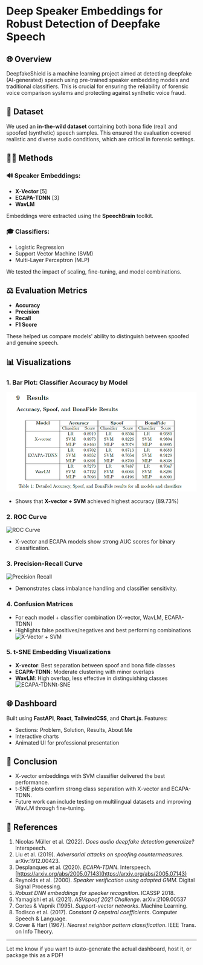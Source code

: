 # Deep Speaker Embeddings for Robust Detection of Deepfake Speech

## 🌐 Overview

DeepfakeShield is a machine learning project aimed at detecting deepfake (AI-generated) speech using pre-trained speaker embedding models and traditional classifiers. This is crucial for ensuring the reliability of forensic voice comparison systems and protecting against synthetic voice fraud.

## 📁 Dataset

We used an **in-the-wild dataset** containing both bona fide (real) and spoofed (synthetic) speech samples. This ensured the evaluation covered realistic and diverse audio conditions, which are critical in forensic settings.

## 🧑‍💻 Methods

### 🔊 Speaker Embeddings:

* **X-Vector** \[5]
* **ECAPA-TDNN** \[3]
* **WavLM**

Embeddings were extracted using the **SpeechBrain** toolkit.

### 🎓 Classifiers:

* Logistic Regression
* Support Vector Machine (SVM)
* Multi-Layer Perceptron (MLP)

We tested the impact of scaling, fine-tuning, and model combinations.

## ⚖️ Evaluation Metrics

* **Accuracy**
* **Precision**
* **Recall**
* **F1 Score**

These helped us compare models' ability to distinguish between spoofed and genuine speech.

## 📊 Visualizations

### 1. Bar Plot: Classifier Accuracy by Model

![Classifier Accuracy](./images/results_table.png)

* Shows that **X-vector + SVM** achieved highest accuracy (89.73%)

### 2. ROC Curve

![ROC Curve](./images/roc_curve_pretrained_all)

* X-vector and ECAPA models show strong AUC scores for binary classification.

### 3. Precision-Recall Curve

![Precision Recall](./images/pr_curve_pretrained_all)

* Demonstrates class imbalance handling and classifier sensitivity.

### 4. Confusion Matrices

* For each model + classifier combination (X-vector, WavLM, ECAPA-TDNN)
* Highlights false positives/negatives and best performing combinations
![X-Vector + SVM](./images/pr_curve_pretrained_all)

### 5. t-SNE Embedding Visualizations

* **X-vector**: Best separation between spoof and bona fide classes
* **ECAPA-TDNN**: Moderate clustering with minor overlaps
* **WavLM**: High overlap, less effective in distinguishing classes
![ECAPA-TDNNt-SNE](./images/ECAPA-TDNN_pretrained_t-SNE_2class)

## 🌐 Dashboard

Built using **FastAPI**, **React**, **TailwindCSS**, and **Chart.js**. Features:

* Sections: Problem, Solution, Results, About Me
* Interactive charts
* Animated UI for professional presentation

## 🚀 Conclusion

* X-vector embeddings with SVM classifier delivered the best performance.
* t-SNE plots confirm strong class separation with X-vector and ECAPA-TDNN.
* Future work can include testing on multilingual datasets and improving WavLM through fine-tuning.

## 📄 References

1. Nicolas Müller et al. (2022). *Does audio deepfake detection generalize?* Interspeech.
2. Liu et al. (2019). *Adversarial attacks on spoofing countermeasures*. arXiv:1912.00423.
3. Desplanques et al. (2020). *ECAPA-TDNN*. Interspeech. [https://arxiv.org/abs/2005.07143](https://arxiv.org/abs/2005.07143)
4. Reynolds et al. (2000). *Speaker verification using adapted GMM*. Digital Signal Processing.
5. *Robust DNN embeddings for speaker recognition*. ICASSP 2018.
6. Yamagishi et al. (2021). *ASVspoof 2021 Challenge*. arXiv:2109.00537
7. Cortes & Vapnik (1995). *Support-vector networks*. Machine Learning.
8. Todisco et al. (2017). *Constant Q cepstral coefficients*. Computer Speech & Language.
9. Cover & Hart (1967). *Nearest neighbor pattern classification*. IEEE Trans. on Info Theory.

---

Let me know if you want to auto-generate the actual dashboard, host it, or package this as a PDF!
